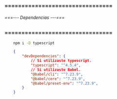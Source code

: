 ### ================================ ###
###### ===--- Dependencias ---=== ######
### ================================ ###

<!-- Si tu codigo necesita dependencias, tambien debe incluirlas en este proyecto. -->

<!-- Por ejemplo si utilizas TypeScript en tu codigo. -->

```bat
	npm i -D typescript
```

<!-- Dependencias en el (package.json). -->

```json
	{
		"devDependencies": {
			// Si utilizaste typescript.
			"typescript": "^4.5.4", 
			// Si utilizaste Babel.
		    "@babel/cli": "^7.23.9",
		    "@babel/core": "^7.23.9",
		    "@babel/preset-env": "^7.23.9",
		}
	}
```